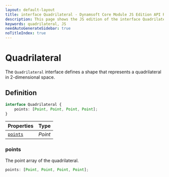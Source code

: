 ```yaml
---
layout: default-layout
title: interface Quadrilateral - Dynamsoft Core Module JS Edition API Reference
description: This page shows the JS edition of the interface Quadrilateral in Dynamsoft Core Module.
keywords: quadrilateral, JS
needAutoGenerateSidebar: true
noTitleIndex: true
---
```


# Quadrilateral

The `Quadrilateral` interface defines a shape that represents a quadrilateral in 2-dimensional space.

## Definition

```typescript
interface Quadrilateral {
    points: [Point, Point, Point, Point];
}
```


  
| Properties | Type |
|---------- | ---- |
| [`points`](#points) | *Point* |


### points

The point array of the quadrilateral.

```typescript
points: [Point, Point, Point, Point];
```